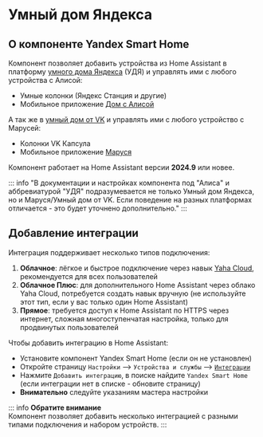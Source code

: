 # Умный дом Яндекса

## О компоненте Yandex Smart Home

Компонент позволяет добавить устройства из Home Assistant в платформу [умного дома Яндекса](https://yandex.ru/dev/dialogs/smart-home) (УДЯ) и управлять ими с любого устройства с Алисой:

* Умные колонки (Яндекс Станция и другие)
* Мобильное приложение [Дом с Алисой](https://ya.cc/iot_app)

А так же в [умный дом от VK](https://marusia.vk.com) и управлять ими с любого устройство с Марусей:

* Колонки VK Капсула
* Мобильное приложение [Маруся](https://marusia.vk.com)

Компонент работает на Home Assistant версии **2024.9** или новее.

::: info
"В документации и настройках компонента под "Алиса" и аббревиатурой "УДЯ" подразумевается не только Умный дом Яндекса, но и Маруся/Умный дом от VK. Если поведение на разных платформах отличается - это будет уточнено дополнительно."
:::

## Добавление интеграции
Интеграция поддерживает несколько типов подключения:

1. **Облачное**: лёгкое и быстрое подключение через навык [Yaha Cloud](https://dialogs.yandex.ru/store/skills/cef326b2-home-assistant), рекомендуется для всех пользователей
2. **Облачное Плюс**: для дополнительного Home Assistant через облако Yaha Cloud, потребуется создать навык вручную (не используйте этот тип, если у вас только один Home Assistant)
3. **Прямое**: требуется доступ к Home Assistant по HTTPS через интернет, сложная многоступенчатая настройка, только для продвинутых пользователей

Чтобы добавить интеграцию в Home Assistant:

* Установите компонент Yandex Smart Home (если он не установлен)
* Откройте страницу `Настройки` --> `Устройства и службы` --> [`Интеграции`](https://my.home-assistant.io/redirect/integrations/)
* Нажмите `Добавить интеграцию`, в поиске найдите `Yandex Smart Home` (если интеграции нет в списке - обновите страницу)
* **Внимательно** следуйте указаниям мастера настройки

::: info 
**Обратите внимание**  
Компонент позволяет добавить несколько интеграцией с разными типами подключения и набором устройств.
:::

